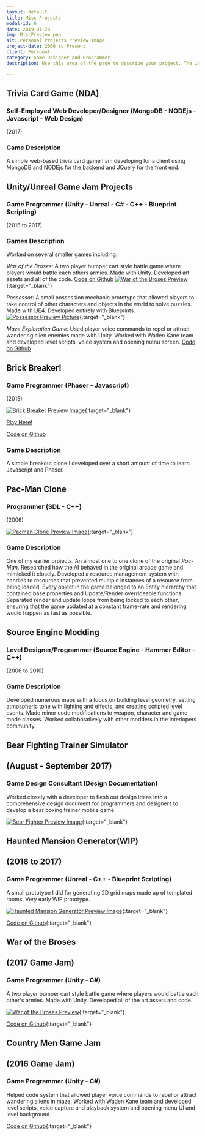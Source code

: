 ```yaml
---
layout: default
title: Misc Projects
modal-id: 6
date: 2019-01-28
img: MiscPreview.png
alt: Personal Projects Preview Image
project-date: 2006 to Present
client: Personal
category: Game Designer and Programmer
description: Use this area of the page to describe your project. The icon above is part of a free icon set by <a href="https://sellfy.com/p/8Q9P/jV3VZ/">Flat Icons</a>. On their website, you can download their free set with 16 icons, or you can purchase the entire set with 146 icons for only $12!

---
```


## Trivia Card Game (NDA)

### Self-Employed Web Developer/Designer (MongoDB - NODEjs - Javascript - Web Design)
(2017)

### Game Description
A simple web-based trivia card game I am developing for a client using MongoDB and NODEjs for the backend and JQuery for the front end.

## Unity/Unreal Game Jam Projects

### Game Programmer (Unity - Unreal - C# - C++ - Blueprint Scripting)
(2016 to 2017)

### Games Description
Worked on several smaller games including:

*War of the Broses:* A two player bumper cart style battle game where players would battle each others armies. Made with Unity. Developed art assets and all of the code.
[Code on Github](https://github.com/calebsmth54/War-of-the-Broses)
[![War of the Broses Preview](/img/WOBPreview.png)](/img/WOBPreview.png){:target="_blank"}
<div style="display:none;">_</div>

*Possessor:* A small possession mechanic prototype that allowed players to take control of other characters and objects in the world to solve puzzles. Made with UE4. Developed entirely with Blueprints.
[![Possessor Preview Picture](/img/PossPreview.gif)](/img/PossPreview.gif){:target="_blank"}
<div style="display:none;">_</div>

*Maze Exploration Game:* Used player voice commands to repel or attract wandering alien enemies made with Unity. Worked with Waden Kane team and developed level scripts, voice system and opening menu screen.
[Code on Github](https://github.com/moariqplz/Country-Men-GameJam)

## Brick Breaker!

### Game Programmer (Phaser - Javascript)
(2015)

[![Brick Breaker Preview Image](/img/BBPreview.png)](/img/BBPreview.png){:target="_blank"}
<div style="display:none;">_</div>

[Play Here!](/phaser-games/BrickBreaker/brickbreaker.html)

[Code on Github](https://github.com/calebsmth54/BrickBreaker)

### Game Description
A simple breakout clone I developed over a short amount of time to learn Javascript and Phaser.

## Pac-Man Clone

### Programmer (SDL - C++)
(2006)

[![Pacman Clone Preview Image](/img/PMPreview.PNG)](/img/PMPreview.PNG){:target="_blank"}
<div style="display:none;">_</div>

### Game Description
One of my earlier projects. An almost one to one clone of the original _Pac-Man_. Researched how the AI behaved in the original arcade game and mimicked it closely. Developed a resource management system with handles to resources that prevented multiple instances of a resource from being loaded. Every object in the game belonged to an Entity hierarchy that contained base properties and Update/Render overrideable functions. Separated render and update loops from being locked to each other, ensuring that the game updated at a constant frame-rate and rendering would happen as fast as possible.


## Source Engine Modding

### Level Designer/Programmer (Source Engine - Hammer Editor - C++)
(2006 to 2010)

### Game Description
Developed numerous maps with a focus on building level geometry, setting atmospheric tone with lighting and effects, and creating scripted level events. Made minor code modifications to weapon, character and game mode classes. Worked collaboratively with other modders in the Interlopers community.

## Bear Fighting Trainer Simulator
## (August - September 2017)
### Game Design Consultant (Design Documentation)

Worked closely with a developer to flesh out design ideas into a comprehensive design document for programmers and designers to develop a bear boxing trainer mobile game.

[![Bear Fighter Preview Image](/img/MiscGames/BearFighterPreview1.PNG)](/img/MiscGames/BearFighterPreview1.PNG){:target="_blank"}
<div style="display:none;">_</div>

## Haunted Mansion Generator(WIP)
## (2016 to 2017)
### Game Programmer (Unreal - C++ - Blueprint Scripting)

A small prototype I did for generating 2D grid maps made up of templated rooms. Very early WIP prototype.

[![Haunted Mansion Generator Preview Image](/img/MiscGames/HMGPreview.png)](/img/MiscGames/HMGPreview.png){:target="_blank"}
<div style="display:none;">_</div>

[Code on Github](https://github.com/calebsmth54/HMG){:target="_blank"}
<div style="display:none;">_</div>

## War of the Broses
## (2017 Game Jam)
### Game Programmer (Unity - C#)

A two player bumper cart style battle game where players would battle each other's armies. Made with Unity. Developed all of the art assets and code.

[![War of the Broses Preview](/img/MiscGames/WOBPreview.png)](/img/MiscGames/WOBPreview.png){:target="_blank"}
<div style="display:none;">_</div>

[Code on Github](https://github.com/calebsmth54/War-of-the-Broses){:target="_blank"}
<div style="display:none;">_</div>

## Country Men Game Jam
## (2016 Game Jam)
### Game Programmer (Unity - C#)

Helped code system that allowed player voice commands to repel or attract wandering aliens in maze. Worked with Waden Kane team and developed level scripts, voice capture and playback system and opening menu UI and level background.

[Code on Github](https://github.com/moariqplz/Country-Men-GameJam){:target="_blank"}
<div style="display:none;">_</div>
